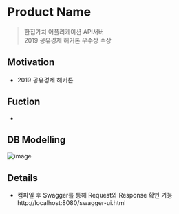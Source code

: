 # Product Name
> 한집가치 어플리케이션 API서버  
> 2019 공유경제 해커톤 우수상 수상  

## Motivation
* 2019 공유경제 해커톤

## Fuction
*

## DB Modelling  
![image](https://user-images.githubusercontent.com/25604495/55398678-1ea9cf80-5584-11e9-8df5-444bddda734f.png)  

## Details
* 컴파일 후 Swagger를 통해 Request와 Response 확인 가능  
http://localhost:8080/swagger-ui.html
